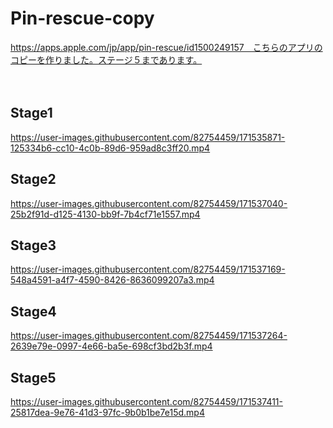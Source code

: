 # Pin-rescue-copy

https://apps.apple.com/jp/app/pin-rescue/id1500249157　こちらのアプリのコピーを作りました。ステージ５まであります。

　
## Stage1
https://user-images.githubusercontent.com/82754459/171535871-125334b6-cc10-4c0b-89d6-959ad8c3ff20.mp4
## Stage2

https://user-images.githubusercontent.com/82754459/171537040-25b2f91d-d125-4130-bb9f-7b4cf71e1557.mp4


## Stage3


https://user-images.githubusercontent.com/82754459/171537169-548a4591-a4f7-4590-8426-8636099207a3.mp4


## Stage4


https://user-images.githubusercontent.com/82754459/171537264-2639e79e-0997-4e66-ba5e-698cf3bd2b3f.mp4


## Stage5


https://user-images.githubusercontent.com/82754459/171537411-25817dea-9e76-41d3-97fc-9b0b1be7e15d.mp4

